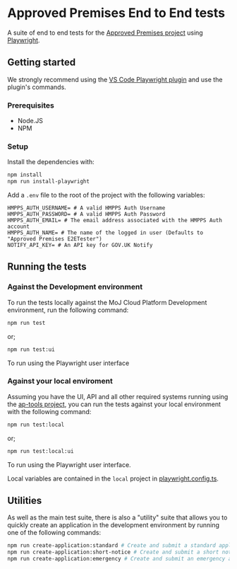 # Approved Premises End to End tests

A suite of end to end tests for the [Approved Premises project](https://github.com/ministryofjustice/hmpps-approved-premises-ui) using [Playwright](https://playwright.dev/).

## Getting started

We strongly recommend using the [VS Code Playwright plugin](https://marketplace.visualstudio.com/items?itemName=ms-playwright.playwright) and use the plugin's commands.

### Prerequisites

- Node.JS
- NPM

### Setup

Install the dependencies with:

```bash
npm install
npm run install-playwright
```

Add a `.env` file to the root of the project with the following variables:

```text
HMPPS_AUTH_USERNAME= # A valid HMPPS Auth Username
HMPPS_AUTH_PASSWORD= # A valid HMPPS Auth Password
HMPPS_AUTH_EMAIL= # The email address associated with the HMPPS Auth account
HMPPS_AUTH_NAME= # The name of the logged in user (Defaults to "Approved Premises E2ETester")
NOTIFY_API_KEY= # An API key for GOV.UK Notify
```

## Running the tests

### Against the Development environment

To run the tests locally against the MoJ Cloud Platform Development
environment, run the following command:

```bash
npm run test
```

or;

```bash
npm run test:ui
```

To run using the Playwright user interface

### Against your local enviroment

Assuming you have the UI, API and all other required systems running
using the [ap-tools project](https://github.com/ministryofjustice/hmpps-approved-premises-tools),
you can run the tests against your local environment with the following command:

```bash
npm run test:local
```

or;

```bash
npm run test:local:ui
```

To run using the Playwright user interface.

Local variables are contained in the `local` project in [playwright.config.ts](https://github.com/ministryofjustice/hmpps-approved-premises-e2e/blob/main/playwright.config.ts).

## Utilities

As well as the main test suite, there is also a "utility" suite that allows you to quickly
create an application in the development environment by running one of the following commands:

```bash
npm run create-application:standard # Create and submit a standard application
npm run create-application:short-notice # Create and submit a short notice application
npm run create-application:emergency # Create and submit an emergency application
```
